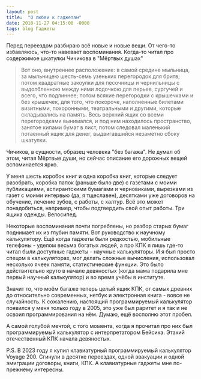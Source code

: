 ```yaml
---
layout: post
title:  "О любви к гаджетам"
date: 2010-11-27 04:15:00 -0000
tags: blog Гаджеты
---
```


Перед переездом разбираю всё новые и новые вещи. От чего-то избавляюсь, что-то навевает воспоминания. Когда-то читал про содержимое шкатулки Чичикова в "Мёртвых душах"

> Вот оно, внутреннее расположение: в самой средине мыльница, за мыльницею шесть-семь узеньких перегородок для бритв; потом квадратные закоулки для песочницы и чернильницы с выдолбленною между ними лодочкою для перьев, сургучей и всего, что подлиннее; потом всякие перегородки с крышечками и без крышечек, для того, что покороче, наполненные билетами визитными, похоронными, театральными и другими, которые складывались на память. Весь верхний ящик со всеми перегородками вынимался, и под ним находилось пространство, занятое кипами бумаг в лист, потом следовал маленький потаенный ящик для денег, выдвигавшийся незаметно сбоку шкатулки.

Чичиков, в сущности, образец человека "без багажа". Не думал об этом, читая Мёртвые души, но сейчас описание его дорожных вещей вспоминается ярко.

У меня шесть коробок книг и одна коробка книг, которые следует разобрать, коробка папок (раньше было две) с газетами с моими публикациями, аспирантскими бумагами и черновиками, вырезками из газет с моими интервью (да, я тщеславен), десятками уже договоров на обучение, лечение зубов, с работы, с халтур. Всё это может понадобиться, например, чтобы подтвердить свой опыт работы. Три ящика одежды. Велосипед. 

Некоторые воспоминания почти погреблены, но разбор старых бумаг поднимает их из глубин памяти. Вот руководство к научному калькулятору. Ещё когда гаджеты были редкостью, мобильные телефоны - уделом весьма богатых людей, а про КПК я лишь где-то читал были доступные гаджеты - научные калькуляторы. И я был просто спецом в калькуляторах, мог делать сложные вычисления, использовал несколько ячеек памяти, статистические функции. Это было действительно круто в начале девяностых (когда мама подарила мне первый научный калькулятор) и во время учёбы в институте.

Значит то, что моём багаже теперь целый ящик КПК, от самых древних до относительно современных, нетбук и электронная книга - вовсе не случайность. К сожалению, настоящий программируемый калькулятор появился у меня только году в 2005, это уже был раритет и я так и не освоил программирования на нём. Думаю, ещё восполню этот пробел. 

А самой голубой мечтой, с того момента, когда я прочитал про них был программируемый калькулятор с интерпретатором Бейсика. Этакий отечественный КПК начала девяностых.

P.S. В 2023 году я купил клавиатурный программируемый калькулятор Voyage 200. Сгинули в десятке переездах, одной эвакуации и одной эмиграции договоры, книги, КПК. А клавиатурные гаджеты мне по-прежнему интересны.